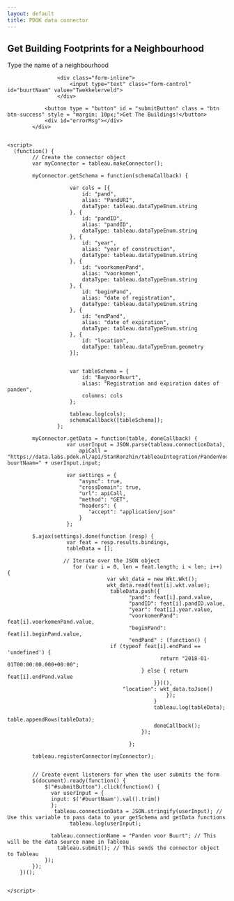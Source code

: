 ```yaml
---
layout: default
title: PDOK data connector
---
```

<script src="https://connectors.tableau.com/libs/tableauwdc-2.3.latest.js" type="text/javascript"></script>
<script src="https://cdnjs.cloudflare.com/ajax/libs/wicket/1.3.2/wicket.min.js" type="text/javascript"></script>

<script>

 /*! Tableau WDC Build Number: 2.3.0 */
 !function(t){function e(o){if(i[o])return i[o].exports;var n=i[o]={exports:{},id:o,loaded:!1};return t[o].call(n.exports,n,n.exports,e),n.loaded=!0,n.exports}var i={};return e.m=t,e.c=i,e.p="",e(0)}([function(t,e,i){var o=i(20);o.init()},function(t,e,i){function o(){var t=c.get(s);return t}function n(t){var e=t.join(l);console.log("Saving approved origins '"+e+"'");var i=c.set(s,e);return i}function a(t){if(t){var e=r();e.push(t),n(e)}}function r(){var t=o();if(!t||0===t.length)return[];var e=t.split(l);return e}var s="wdc_approved_origins",l=",",c=i(9);t.exports.addApprovedOrigin=a,t.exports.getApprovedOrigins=r},function(t,e){function i(t){for(var e in o)t[e]=o[e]}var o={phaseEnum:{interactivePhase:"interactive",authPhase:"auth",gatherDataPhase:"gatherData"},authPurposeEnum:{ephemeral:"ephemeral",enduring:"enduring"},authTypeEnum:{none:"none",basic:"basic",custom:"custom"},dataTypeEnum:{bool:"bool",date:"date",datetime:"datetime",float:"float",int:"int",string:"string",geometry:"geometry"},columnRoleEnum:{dimension:"dimension",measure:"measure"},columnTypeEnum:{continuous:"continuous",discrete:"discrete"},aggTypeEnum:{sum:"sum",avg:"avg",median:"median",count:"count",countd:"count_dist"},geographicRoleEnum:{area_code:"area_code",cbsa_msa:"cbsa_msa",city:"city",congressional_district:"congressional_district",country_region:"country_region",county:"county",state_province:"state_province",zip_code_postcode:"zip_code_postcode",latitude:"latitude",longitude:"longitude"},unitsFormatEnum:{thousands:"thousands",millions:"millions",billions_english:"billions_english",billions_standard:"billions_standard"},numberFormatEnum:{number:"number",currency:"currency",scientific:"scientific",percentage:"percentage"},localeEnum:{america:"en-us",brazil:"pt-br",china:"zh-cn",france:"fr-fr",germany:"de-de",japan:"ja-jp",korea:"ko-kr",spain:"es-es"},joinEnum:{inner:"inner",left:"left"}};t.exports.apply=i},function(t,e){function i(t){this.nativeApiRootObj=t,this._initPublicInterface(),this._initPrivateInterface()}i.prototype._initPublicInterface=function(){console.log("Initializing public interface for NativeDispatcher"),this._submitCalled=!1;var t={};t.abortForAuth=this._abortForAuth.bind(this),t.abortWithError=this._abortWithError.bind(this),t.addCrossOriginException=this._addCrossOriginException.bind(this),t.log=this._log.bind(this),t.submit=this._submit.bind(this),t.reportProgress=this._reportProgress.bind(this),this.publicInterface=t},i.prototype._abortForAuth=function(t){this.nativeApiRootObj.WDCBridge_Api_abortForAuth.api(t)},i.prototype._abortWithError=function(t){this.nativeApiRootObj.WDCBridge_Api_abortWithError.api(t)},i.prototype._addCrossOriginException=function(t){this.nativeApiRootObj.WDCBridge_Api_addCrossOriginException.api(t)},i.prototype._log=function(t){this.nativeApiRootObj.WDCBridge_Api_log.api(t)},i.prototype._submit=function(){return this._submitCalled?void console.log("submit called more than once"):(this._submitCalled=!0,void this.nativeApiRootObj.WDCBridge_Api_submit.api())},i.prototype._initPrivateInterface=function(){console.log("Initializing private interface for NativeDispatcher"),this._initCallbackCalled=!1,this._shutdownCallbackCalled=!1;var t={};t._initCallback=this._initCallback.bind(this),t._shutdownCallback=this._shutdownCallback.bind(this),t._schemaCallback=this._schemaCallback.bind(this),t._tableDataCallback=this._tableDataCallback.bind(this),t._dataDoneCallback=this._dataDoneCallback.bind(this),this.privateInterface=t},i.prototype._initCallback=function(){return this._initCallbackCalled?void console.log("initCallback called more than once"):(this._initCallbackCalled=!0,void this.nativeApiRootObj.WDCBridge_Api_initCallback.api())},i.prototype._shutdownCallback=function(){return this._shutdownCallbackCalled?void console.log("shutdownCallback called more than once"):(this._shutdownCallbackCalled=!0,void this.nativeApiRootObj.WDCBridge_Api_shutdownCallback.api())},i.prototype._schemaCallback=function(t,e){this.nativeApiRootObj.WDCBridge_Api_schemaCallbackEx?this.nativeApiRootObj.WDCBridge_Api_schemaCallbackEx.api(t,e||[]):this.nativeApiRootObj.WDCBridge_Api_schemaCallback.api(t)},i.prototype._tableDataCallback=function(t,e){this.nativeApiRootObj.WDCBridge_Api_tableDataCallback.api(t,e)},i.prototype._reportProgress=function(t){this.nativeApiRootObj.WDCBridge_Api_reportProgress?this.nativeApiRootObj.WDCBridge_Api_reportProgress.api(t):console.log("reportProgress not available from this Tableau version")},i.prototype._dataDoneCallback=function(){this.nativeApiRootObj.WDCBridge_Api_dataDoneCallback.api()},t.exports=i},function(t,e,i){function o(t,e,i){this.privateApiObj=e,this.globalObj=i,this._hasAlreadyThrownErrorSoDontThrowAgain=!1,this.changeTableauApiObj(t)}var n=i(6),a=i(2);o.prototype.init=function(){console.log("Initializing shared WDC"),this.globalObj.onerror=this._errorHandler.bind(this),this._initTriggerFunctions(),this._initDeprecatedFunctions()},o.prototype.changeTableauApiObj=function(t){this.tableauApiObj=t,this.tableauApiObj.makeConnector=this._makeConnector.bind(this),this.tableauApiObj.registerConnector=this._registerConnector.bind(this),a.apply(this.tableauApiObj)},o.prototype._errorHandler=function(t,e,i,o,n){if(console.error(n),this._hasAlreadyThrownErrorSoDontThrowAgain)return!0;var a=t;if(n?a+="   stack:"+n.stack:(a+="   file: "+e,a+="   line: "+i),!this.tableauApiObj||!this.tableauApiObj.abortWithError)throw a;return this.tableauApiObj.abortWithError(a),this._hasAlreadyThrownErrorSoDontThrowAgain=!0,!0},o.prototype._makeConnector=function(){var t={init:function(t){t()},shutdown:function(t){t()}};return t},o.prototype._registerConnector=function(t){for(var e=["init","shutdown","getSchema","getData"],i=e.length-1;i>=0;i--)if("function"!=typeof t[e[i]])throw"The connector did not define the required function: "+e[i];console.log("Connector registered"),this.globalObj._wdc=t,this._wdc=t},o.prototype._initTriggerFunctions=function(){this.privateApiObj.triggerInitialization=this._triggerInitialization.bind(this),this.privateApiObj.triggerSchemaGathering=this._triggerSchemaGathering.bind(this),this.privateApiObj.triggerDataGathering=this._triggerDataGathering.bind(this),this.privateApiObj.triggerShutdown=this._triggerShutdown.bind(this)},o.prototype._triggerInitialization=function(){this._wdc.init(this.privateApiObj._initCallback)},o.prototype._triggerSchemaGathering=function(){this._wdc.getSchema(this.privateApiObj._schemaCallback)},o.prototype._triggerDataGathering=function(t){if(1!=t.length)throw"Unexpected number of tables specified. Expected 1, actual "+t.length.toString();var e=t[0],i=!!e.filterColumnId,o=new n(e.tableInfo,e.incrementValue,i,e.filterColumnId||"",e.filterValues||[],this.privateApiObj._tableDataCallback);this._wdc.getData(o,this.privateApiObj._dataDoneCallback)},o.prototype._triggerShutdown=function(){this._wdc.shutdown(this.privateApiObj._shutdownCallback)},o.prototype._initDeprecatedFunctions=function(){this.tableauApiObj.initCallback=this._initCallback.bind(this),this.tableauApiObj.headersCallback=this._headersCallback.bind(this),this.tableauApiObj.dataCallback=this._dataCallback.bind(this),this.tableauApiObj.shutdownCallback=this._shutdownCallback.bind(this)},o.prototype._initCallback=function(){this.tableauApiObj.abortWithError("tableau.initCallback has been deprecated in version 2.0.0. Please use the callback function passed to init")},o.prototype._headersCallback=function(t,e){this.tableauApiObj.abortWithError("tableau.headersCallback has been deprecated in version 2.0.0")},o.prototype._dataCallback=function(t,e,i){this.tableauApiObj.abortWithError("tableau.dataCallback has been deprecated in version 2.0.0")},o.prototype._shutdownCallback=function(){this.tableauApiObj.abortWithError("tableau.shutdownCallback has been deprecated in version 2.0.0. Please use the callback function passed to shutdown")},t.exports=o},function(t,e,i){function o(t){this.globalObj=t,this._initMessageHandling(),this._initPublicInterface(),this._initPrivateInterface()}var n=i(1);i(8),o.prototype._initMessageHandling=function(){console.log("Initializing message handling"),this.globalObj.addEventListener("message",this._receiveMessage.bind(this),!1),this.globalObj.document.addEventListener("DOMContentLoaded",this._onDomContentLoaded.bind(this))},o.prototype._onDomContentLoaded=function(){if(this.globalObj.parent!==window&&this.globalObj.parent.postMessage(this._buildMessagePayload("loaded"),"*"),this.globalObj.opener)try{this.globalObj.opener.postMessage(this._buildMessagePayload("loaded"),"*")}catch(t){console.warn("Some versions of IE may not accurately simulate the Web Data Connector. Please retry on a Webkit based browser")}},o.prototype._packagePropertyValues=function(){var t={connectionName:this.globalObj.tableau.connectionName,connectionData:this.globalObj.tableau.connectionData,password:this.globalObj.tableau.password,username:this.globalObj.tableau.username,usernameAlias:this.globalObj.tableau.usernameAlias,incrementalExtractColumn:this.globalObj.tableau.incrementalExtractColumn,versionNumber:this.globalObj.tableau.versionNumber,locale:this.globalObj.tableau.locale,authPurpose:this.globalObj.tableau.authPurpose,platformOS:this.globalObj.tableau.platformOS,platformVersion:this.globalObj.tableau.platformVersion,platformEdition:this.globalObj.tableau.platformEdition,platformBuildNumber:this.globalObj.tableau.platformBuildNumber};return t},o.prototype._applyPropertyValues=function(t){t&&(this.globalObj.tableau.connectionName=t.connectionName,this.globalObj.tableau.connectionData=t.connectionData,this.globalObj.tableau.password=t.password,this.globalObj.tableau.username=t.username,this.globalObj.tableau.usernameAlias=t.usernameAlias,this.globalObj.tableau.incrementalExtractColumn=t.incrementalExtractColumn,this.globalObj.tableau.locale=t.locale,this.globalObj.tableau.language=t.locale,this.globalObj.tableau.authPurpose=t.authPurpose,this.globalObj.tableau.platformOS=t.platformOS,this.globalObj.tableau.platformVersion=t.platformVersion,this.globalObj.tableau.platformEdition=t.platformEdition,this.globalObj.tableau.platformBuildNumber=t.platformBuildNumber)},o.prototype._buildMessagePayload=function(t,e,i){var o={msgName:t,msgData:e,props:i,version:"2.3.0"};return JSON.stringify(o)},o.prototype._sendMessage=function(t,e){var i=this._buildMessagePayload(t,e,this._packagePropertyValues());if("undefined"!=typeof this.globalObj.webkit&&"undefined"!=typeof this.globalObj.webkit.messageHandlers&&"undefined"!=typeof this.globalObj.webkit.messageHandlers.wdcHandler)this.globalObj.webkit.messageHandlers.wdcHandler.postMessage(i);else{if(!this._sourceWindow)throw"Looks like the WDC is calling a tableau function before tableau.init() has been called.";this._sourceWindow.postMessage(i,this._sourceOrigin)}},o.prototype._getPayloadObj=function(t){var e=null;try{e=JSON.parse(t)}catch(t){return null}return e},o.prototype._getWebSecurityWarningConfirm=function(){var t=this._sourceOrigin,e=i(18),o=new e(t),a=o.host(),r=["localhost","tableau.github.io"];if(r.indexOf(a)>=0)return!0;if(a&&a.endsWith("online.tableau.com"))return!0;var s=n.getApprovedOrigins();if(s.indexOf(t)>=0)return console.log("Already approved the origin'"+t+"', not asking again"),!0;var l=this._getLocalizedString("webSecurityWarning"),c=l+"\n\n"+a+"\n",u=confirm(c);return u&&n.addApprovedOrigin(t),u},o.prototype._getCurrentLocale=function(){var t=navigator.language||navigator.userLanguage,e=t?t.substring(0,2):"en",i=["de","en","es","fr","ja","ko","pt","zh"];return i.indexOf(e)<0&&(e="en"),e},o.prototype._getLocalizedString=function(t){var e=this._getCurrentLocale(),o=i(10),n=i(11),a=i(12),r=i(14),s=i(13),l=i(15),c=i(16),u=i(17),h={de:o,en:n,es:a,fr:s,ja:r,ko:l,pt:c,zh:u},p=h[e];return p[t]},o.prototype._receiveMessage=function(t){console.log("Received message!");var e=this.globalObj._wdc;if(!e)throw"No WDC registered. Did you forget to call tableau.registerConnector?";var i=this._getPayloadObj(t.data);if(i){this._sourceWindow||(this._sourceWindow=t.source,this._sourceOrigin=t.origin);var o=i.msgData;switch(this._applyPropertyValues(i.props),i.msgName){case"init":var n=this._getWebSecurityWarningConfirm();n?(this.globalObj.tableau.phase=o.phase,this.globalObj._tableau.triggerInitialization()):window.close();break;case"shutdown":this.globalObj._tableau.triggerShutdown();break;case"getSchema":this.globalObj._tableau.triggerSchemaGathering();break;case"getData":this.globalObj._tableau.triggerDataGathering(o.tablesAndIncrementValues)}}},o.prototype._initPublicInterface=function(){console.log("Initializing public interface"),this._submitCalled=!1;var t={};t.abortForAuth=this._abortForAuth.bind(this),t.abortWithError=this._abortWithError.bind(this),t.addCrossOriginException=this._addCrossOriginException.bind(this),t.log=this._log.bind(this),t.reportProgress=this._reportProgress.bind(this),t.submit=this._submit.bind(this),this.publicInterface=t},o.prototype._abortForAuth=function(t){this._sendMessage("abortForAuth",{msg:t})},o.prototype._abortWithError=function(t){this._sendMessage("abortWithError",{errorMsg:t})},o.prototype._addCrossOriginException=function(t){console.log("Cross Origin Exception requested in the simulator. Pretending to work."),setTimeout(function(){this.globalObj._wdc.addCrossOriginExceptionCompleted(t)}.bind(this),0)},o.prototype._log=function(t){this._sendMessage("log",{logMsg:t})},o.prototype._reportProgress=function(t){this._sendMessage("reportProgress",{progressMsg:t})},o.prototype._submit=function(){this._sendMessage("submit")},o.prototype._initPrivateInterface=function(){console.log("Initializing private interface");var t={};t._initCallback=this._initCallback.bind(this),t._shutdownCallback=this._shutdownCallback.bind(this),t._schemaCallback=this._schemaCallback.bind(this),t._tableDataCallback=this._tableDataCallback.bind(this),t._dataDoneCallback=this._dataDoneCallback.bind(this),this.privateInterface=t},o.prototype._initCallback=function(){this._sendMessage("initCallback")},o.prototype._shutdownCallback=function(){this._sendMessage("shutdownCallback")},o.prototype._schemaCallback=function(t,e){this._sendMessage("_schemaCallback",{schema:t,standardConnections:e||[]})},o.prototype._tableDataCallback=function(t,e){this._sendMessage("_tableDataCallback",{tableName:t,data:e})},o.prototype._dataDoneCallback=function(){this._sendMessage("_dataDoneCallback")},t.exports=o},function(t,e){function i(t,e,i,o,n,a){this.tableInfo=t,this.incrementValue=e||"",this.isJoinFiltered=i,this.filterColumnId=o,this.filterValues=n,this._dataCallbackFn=a,this.appendRows=this._appendRows.bind(this)}i.prototype._appendRows=function(t){return t?Array.isArray(t)?void this._dataCallbackFn(this.tableInfo.id,t):void console.warn("Table.appendRows must take an array of arrays or array of objects"):void console.warn("rows data is null or undefined")},t.exports=i},function(t,e){function i(t,e){for(var i in t)"function"==typeof t[i]&&(e[i]=t[i])}t.exports.copyFunctions=i},function(t,e){/*! http://mths.be/endswith v0.2.0 by @mathias */
     String.prototype.endsWith||!function(){"use strict";var t=function(){try{var t={},e=Object.defineProperty,i=e(t,t,t)&&e}catch(t){}return i}(),e={}.toString,i=function(t){if(null==this)throw TypeError();var i=String(this);if(t&&"[object RegExp]"==e.call(t))throw TypeError();var o=i.length,n=String(t),a=n.length,r=o;if(arguments.length>1){var s=arguments[1];void 0!==s&&(r=s?Number(s):0,r!=r&&(r=0))}var l=Math.min(Math.max(r,0),o),c=l-a;if(c<0)return!1;for(var u=-1;++u<a;)if(i.charCodeAt(c+u)!=n.charCodeAt(u))return!1;return!0};t?t(String.prototype,"endsWith",{value:i,configurable:!0,writable:!0}):String.prototype.endsWith=i}()},function(t,e,i){var o;!function(n,a){"use strict";var r=function(t){if("object"!=typeof t.document)throw new Error("Cookies.js requires a `window` with a `document` object");var e=function(t,i,o){return 1===arguments.length?e.get(t):e.set(t,i,o)};return e._document=t.document,e._cacheKeyPrefix="cookey.",e._maxExpireDate=new Date("Fri, 31 Dec 9999 23:59:59 UTC"),e.defaults={path:"/",secure:!1},e.get=function(t){e._cachedDocumentCookie!==e._document.cookie&&e._renewCache();var i=e._cache[e._cacheKeyPrefix+t];return i===a?a:decodeURIComponent(i)},e.set=function(t,i,o){return o=e._getExtendedOptions(o),o.expires=e._getExpiresDate(i===a?-1:o.expires),e._document.cookie=e._generateCookieString(t,i,o),e},e.expire=function(t,i){return e.set(t,a,i)},e._getExtendedOptions=function(t){return{path:t&&t.path||e.defaults.path,domain:t&&t.domain||e.defaults.domain,expires:t&&t.expires||e.defaults.expires,secure:t&&t.secure!==a?t.secure:e.defaults.secure}},e._isValidDate=function(t){return"[object Date]"===Object.prototype.toString.call(t)&&!isNaN(t.getTime())},e._getExpiresDate=function(t,i){if(i=i||new Date,"number"==typeof t?t=t===1/0?e._maxExpireDate:new Date(i.getTime()+1e3*t):"string"==typeof t&&(t=new Date(t)),t&&!e._isValidDate(t))throw new Error("`expires` parameter cannot be converted to a valid Date instance");return t},e._generateCookieString=function(t,e,i){t=t.replace(/[^#$&+\^`|]/g,encodeURIComponent),t=t.replace(/\(/g,"%28").replace(/\)/g,"%29"),e=(e+"").replace(/[^!#$&-+\--:<-\[\]-~]/g,encodeURIComponent),i=i||{};var o=t+"="+e;return o+=i.path?";path="+i.path:"",o+=i.domain?";domain="+i.domain:"",o+=i.expires?";expires="+i.expires.toUTCString():"",o+=i.secure?";secure":""},e._getCacheFromString=function(t){for(var i={},o=t?t.split("; "):[],n=0;n<o.length;n++){var r=e._getKeyValuePairFromCookieString(o[n]);i[e._cacheKeyPrefix+r.key]===a&&(i[e._cacheKeyPrefix+r.key]=r.value)}return i},e._getKeyValuePairFromCookieString=function(t){var e=t.indexOf("=");e=e<0?t.length:e;var i,o=t.substr(0,e);try{i=decodeURIComponent(o)}catch(t){console&&"function"==typeof console.error&&console.error('Could not decode cookie with key "'+o+'"',t)}return{key:i,value:t.substr(e+1)}},e._renewCache=function(){e._cache=e._getCacheFromString(e._document.cookie),e._cachedDocumentCookie=e._document.cookie},e._areEnabled=function(){var t="cookies.js",i="1"===e.set(t,1).get(t);return e.expire(t),i},e.enabled=e._areEnabled(),e},s=n&&"object"==typeof n.document?r(n):r;o=function(){return s}.call(e,i,e,t),!(o!==a&&(t.exports=o))}("undefined"==typeof window?this:window)},function(t,e){t.exports={webSecurityWarning:"To help prevent malicious sites from getting access to your confidential data, confirm that you trust the following site:"}},function(t,e){t.exports={webSecurityWarning:"To help prevent malicious sites from getting access to your confidential data, confirm that you trust the following site:"}},function(t,e){t.exports={webSecurityWarning:"To help prevent malicious sites from getting access to your confidential data, confirm that you trust the following site:"}},function(t,e){t.exports={webSecurityWarning:"To help prevent malicious sites from getting access to your confidential data, confirm that you trust the following site:"}},function(t,e){t.exports={webSecurityWarning:"To help prevent malicious sites from getting access to your confidential data, confirm that you trust the following site:"}},function(t,e){t.exports={webSecurityWarning:"To help prevent malicious sites from getting access to your confidential data, confirm that you trust the following site:"}},function(t,e){t.exports={webSecurityWarning:"To help prevent malicious sites from getting access to your confidential data, confirm that you trust the following site:"}},function(t,e){t.exports={webSecurityWarning:"wwTo help prevent malicious sites from getting access to your confidential data, confirm that you trust the following site:"}},function(t,e,i){var o;/*!
 	 * jsUri
 	 * https://github.com/derek-watson/jsUri
 	 *
 	 * Copyright 2013, Derek Watson
 	 * Released under the MIT license.
 	 *
 	 * Includes parseUri regular expressions
 	 * http://blog.stevenlevithan.com/archives/parseuri
 	 * Copyright 2007, Steven Levithan
 	 * Released under the MIT license.
 	 */
     !function(n){function a(t){return t&&(t=t.toString().replace(c.pluses,"%20"),t=decodeURIComponent(t)),t}function r(t){var e=c.uri_parser,i=["source","protocol","authority","userInfo","user","password","host","port","isColonUri","relative","path","directory","file","query","anchor"],o=e.exec(t||""),n={};return i.forEach(function(t,e){n[t]=o[e]||""}),n}function s(t){var e,i,o,n,r,s,l,u=[];if("undefined"==typeof t||null===t||""===t)return u;for(0===t.indexOf("?")&&(t=t.substring(1)),i=t.toString().split(c.query_separator),e=0,l=i.length;e<l;e++)o=i[e],n=o.indexOf("="),0!==n&&(r=a(o.substring(0,n)),s=a(o.substring(n+1)),u.push(n===-1?[o,null]:[r,s]));return u}function l(t){this.uriParts=r(t),this.queryPairs=s(this.uriParts.query),this.hasAuthorityPrefixUserPref=null}var c={starts_with_slashes:/^\/+/,ends_with_slashes:/\/+$/,pluses:/\+/g,query_separator:/[&;]/,uri_parser:/^(?:(?![^:@]+:[^:@\/]*@)([^:\/?#.]+):)?(?:\/\/)?((?:(([^:@\/]*)(?::([^:@]*))?)?@)?(\[[0-9a-fA-F:.]+\]|[^:\/?#]*)(?::(\d+|(?=:)))?(:)?)((((?:[^?#](?![^?#\/]*\.[^?#\/.]+(?:[?#]|$)))*\/?)?([^?#\/]*))(?:\?([^#]*))?(?:#(.*))?)/};Array.prototype.forEach||(Array.prototype.forEach=function(t,e){var i,o;if(null==this)throw new TypeError(" this is null or not defined");var n=Object(this),a=n.length>>>0;if("function"!=typeof t)throw new TypeError(t+" is not a function");for(arguments.length>1&&(i=e),o=0;o<a;){var r;o in n&&(r=n[o],t.call(i,r,o,n)),o++}}),["protocol","userInfo","host","port","path","anchor"].forEach(function(t){l.prototype[t]=function(e){return"undefined"!=typeof e&&(this.uriParts[t]=e),this.uriParts[t]}}),l.prototype.hasAuthorityPrefix=function(t){return"undefined"!=typeof t&&(this.hasAuthorityPrefixUserPref=t),null===this.hasAuthorityPrefixUserPref?this.uriParts.source.indexOf("//")!==-1:this.hasAuthorityPrefixUserPref},l.prototype.isColonUri=function(t){return"undefined"==typeof t?!!this.uriParts.isColonUri:void(this.uriParts.isColonUri=!!t)},l.prototype.query=function(t){var e,i,o,n="";for("undefined"!=typeof t&&(this.queryPairs=s(t)),e=0,o=this.queryPairs.length;e<o;e++)i=this.queryPairs[e],n.length>0&&(n+="&"),null===i[1]?n+=i[0]:(n+=i[0],n+="=","undefined"!=typeof i[1]&&(n+=encodeURIComponent(i[1])));return n.length>0?"?"+n:n},l.prototype.getQueryParamValue=function(t){var e,i,o;for(i=0,o=this.queryPairs.length;i<o;i++)if(e=this.queryPairs[i],t===e[0])return e[1]},l.prototype.getQueryParamValues=function(t){var e,i,o,n=[];for(e=0,o=this.queryPairs.length;e<o;e++)i=this.queryPairs[e],t===i[0]&&n.push(i[1]);return n},l.prototype.deleteQueryParam=function(t,e){var i,o,n,r,s,l=[];for(i=0,s=this.queryPairs.length;i<s;i++)o=this.queryPairs[i],n=a(o[0])===a(t),r=o[1]===e,(1!==arguments.length||n)&&(2!==arguments.length||n&&r)||l.push(o);return this.queryPairs=l,this},l.prototype.addQueryParam=function(t,e,i){return 3===arguments.length&&i!==-1?(i=Math.min(i,this.queryPairs.length),this.queryPairs.splice(i,0,[t,e])):arguments.length>0&&this.queryPairs.push([t,e]),this},l.prototype.hasQueryParam=function(t){var e,i=this.queryPairs.length;for(e=0;e<i;e++)if(this.queryPairs[e][0]==t)return!0;return!1},l.prototype.replaceQueryParam=function(t,e,i){var o,n,r=-1,s=this.queryPairs.length;if(3===arguments.length){for(o=0;o<s;o++)if(n=this.queryPairs[o],a(n[0])===a(t)&&decodeURIComponent(n[1])===a(i)){r=o;break}r>=0&&this.deleteQueryParam(t,a(i)).addQueryParam(t,e,r)}else{for(o=0;o<s;o++)if(n=this.queryPairs[o],a(n[0])===a(t)){r=o;break}this.deleteQueryParam(t),this.addQueryParam(t,e,r)}return this},["protocol","hasAuthorityPrefix","isColonUri","userInfo","host","port","path","query","anchor"].forEach(function(t){var e="set"+t.charAt(0).toUpperCase()+t.slice(1);l.prototype[e]=function(e){return this[t](e),this}}),l.prototype.scheme=function(){var t="";return this.protocol()?(t+=this.protocol(),this.protocol().indexOf(":")!==this.protocol().length-1&&(t+=":"),t+="//"):this.hasAuthorityPrefix()&&this.host()&&(t+="//"),t},l.prototype.origin=function(){var t=this.scheme();return this.userInfo()&&this.host()&&(t+=this.userInfo(),this.userInfo().indexOf("@")!==this.userInfo().length-1&&(t+="@")),this.host()&&(t+=this.host(),(this.port()||this.path()&&this.path().substr(0,1).match(/[0-9]/))&&(t+=":"+this.port())),t},l.prototype.addTrailingSlash=function(){var t=this.path()||"";return"/"!==t.substr(-1)&&this.path(t+"/"),this},l.prototype.toString=function(){var t,e=this.origin();return this.isColonUri()?this.path()&&(e+=":"+this.path()):this.path()?(t=this.path(),c.ends_with_slashes.test(e)||c.starts_with_slashes.test(t)?(e&&e.replace(c.ends_with_slashes,"/"),t=t.replace(c.starts_with_slashes,"/")):e+="/",e+=t):this.host()&&(this.query().toString()||this.anchor())&&(e+="/"),this.query().toString()&&(e+=this.query().toString()),this.anchor()&&(0!==this.anchor().indexOf("#")&&(e+="#"),e+=this.anchor()),e},l.prototype.clone=function(){return new l(this.toString())},o=function(){return l}.call(e,i,e,t),!(void 0!==o&&(t.exports=o))}(this)},function(t,e,i){"use strict";function o(t,e,i){function a(t,e){var o=t[0],a=t[1];c[o]={connect:function(t){return"function"!=typeof t?void console.error("Bad callback given to connect to signal "+o):(c.__objectSignals__[a]=c.__objectSignals__[a]||[],c.__objectSignals__[a].push(t),void(e||"destroyed"===o||i.exec({type:n.connectToSignal,object:c.__id__,signal:a})))},disconnect:function(t){if("function"!=typeof t)return void console.error("Bad callback given to disconnect from signal "+o);c.__objectSignals__[a]=c.__objectSignals__[a]||[];var r=c.__objectSignals__[a].indexOf(t);return r===-1?void console.error("Cannot find connection of signal "+o+" to "+t.name):(c.__objectSignals__[a].splice(r,1),void(e||0!==c.__objectSignals__[a].length||i.exec({type:n.disconnectFromSignal,object:c.__id__,signal:a})))}}}function r(t,e){var i=c.__objectSignals__[t];i&&i.forEach(function(t){t.apply(t,e)})}function s(t){var e=t[0],o=t[1];c[e]=function(){for(var t,e=[],a=0;a<arguments.length;++a)"function"==typeof arguments[a]?t=arguments[a]:e.push(arguments[a]);i.exec({type:n.invokeMethod,object:c.__id__,method:o,args:e},function(e){if(void 0!==e){var i=c.unwrapQObject(e);t&&t(i)}})}}function l(t){var e=t[0],o=t[1],r=t[2];c.__propertyCache__[e]=t[3],r&&(1===r[0]&&(r[0]=o+"Changed"),a(r,!0)),Object.defineProperty(c,o,{get:function(){var t=c.__propertyCache__[e];return void 0===t&&console.warn('Undefined value in property cache for property "'+o+'" in object '+c.__id__),t},set:function(t){return void 0===t?void console.warn("Property setter for "+o+" called with undefined value!"):(c.__propertyCache__[e]=t,void i.exec({type:n.setProperty,object:c.__id__,property:e,value:t}))}})}this.__id__=t,i.objects[t]=this,this.__objectSignals__={},this.__propertyCache__={};var c=this;this.unwrapQObject=function(t){if(t instanceof Array){for(var e=new Array(t.length),n=0;n<t.length;++n)e[n]=c.unwrapQObject(t[n]);return e}if(!t||!t["__QObject*__"]||void 0===t.id)return t;var a=t.id;if(i.objects[a])return i.objects[a];if(!t.data)return void console.error("Cannot unwrap unknown QObject "+a+" without data.");var r=new o(a,t.data,i);return r.destroyed.connect(function(){if(i.objects[a]===r){delete i.objects[a];var t=[];for(var e in r)t.push(e);for(var o in t)delete r[t[o]]}}),r.unwrapProperties(),r},this.unwrapProperties=function(){for(var t in c.__propertyCache__)c.__propertyCache__[t]=c.unwrapQObject(c.__propertyCache__[t])},this.propertyUpdate=function(t,e){for(var i in e){var o=e[i];c.__propertyCache__[i]=o}for(var n in t)r(n,t[n])},this.signalEmitted=function(t,e){r(t,e)},e.methods.forEach(s),e.properties.forEach(l),e.signals.forEach(function(t){a(t,!1)});for(var t in e.enums)c[t]=e.enums[t]}var n={signal:1,propertyUpdate:2,init:3,idle:4,debug:5,invokeMethod:6,connectToSignal:7,disconnectFromSignal:8,setProperty:9,response:10},a=function(t,e){if("object"!=typeof t||"function"!=typeof t.send)return void console.error("The QWebChannel expects a transport object with a send function and onmessage callback property. Given is: transport: "+typeof t+", transport.send: "+typeof t.send);var i=this;this.transport=t,this.send=function(t){"string"!=typeof t&&(t=JSON.stringify(t)),i.transport.send(t)},this.transport.onmessage=function(t){var e=t.data;switch("string"==typeof e&&(e=JSON.parse(e)),e.type){case n.signal:i.handleSignal(e);break;case n.response:i.handleResponse(e);break;case n.propertyUpdate:i.handlePropertyUpdate(e);break;default:console.error("invalid message received:",t.data)}},this.execCallbacks={},this.execId=0,this.exec=function(t,e){return e?(i.execId===Number.MAX_VALUE&&(i.execId=Number.MIN_VALUE),t.hasOwnProperty("id")?void console.error("Cannot exec message with property id: "+JSON.stringify(t)):(t.id=i.execId++,i.execCallbacks[t.id]=e,void i.send(t))):void i.send(t)},this.objects={},this.handleSignal=function(t){var e=i.objects[t.object];e?e.signalEmitted(t.signal,t.args):console.warn("Unhandled signal: "+t.object+"::"+t.signal)},this.handleResponse=function(t){return t.hasOwnProperty("id")?(i.execCallbacks[t.id](t.data),void delete i.execCallbacks[t.id]):void console.error("Invalid response message received: ",JSON.stringify(t))},this.handlePropertyUpdate=function(t){for(var e in t.data){var o=t.data[e],a=i.objects[o.object];a?a.propertyUpdate(o.signals,o.properties):console.warn("Unhandled property update: "+o.object+"::"+o.signal)}i.exec({type:n.idle})},this.debug=function(t){i.send({type:n.debug,data:t})},i.exec({type:n.init},function(t){for(var a in t)var r=new o(a,t[a],i);for(var a in i.objects)i.objects[a].unwrapProperties();e&&e(i),i.exec({type:n.idle})})};t.exports={QWebChannel:a}},function(t,e,i){"use strict";function o(t,e){n.copyFunctions(t.publicInterface,window.tableau),n.copyFunctions(t.privateInterface,window._tableau),e.init()}var n=i(7),a=i(4),r=i(3),s=i(5),l=i(19);t.exports.init=function(){var t=null,e=null;window._tableau={},window.tableauVersionBootstrap?(console.log("Initializing NativeDispatcher, Reporting version number"),window.tableauVersionBootstrap.ReportVersionNumber("2.3.0"),t=new r(window)):window.qt&&window.qt.webChannelTransport?(console.log("Initializing NativeDispatcher for qwebchannel"),window.tableau={},window.channel=new l.QWebChannel(qt.webChannelTransport,function(i){console.log("QWebChannel created successfully"),window._tableau._nativeSetupCompleted=function(){t=new r(i.objects),window.tableau=i.objects.tableau,e.changeTableauApiObj(window.tableau),o(t,e)},i.objects.tableauVersionBootstrap.ReportVersionNumber("2.3.0")})):(console.log("Version Bootstrap is not defined, Initializing SimulatorDispatcher"),window.tableau={},t=new s(window)),e=new a(window.tableau,window._tableau,window),t&&o(t,e)}}]);
 //# sourceMappingURL=data:application/json;charset=utf-8;base64,eyJ2ZXJzaW9uIjozLCJmaWxlIjoiYnVuZGxlLm1pbi5qcyIsInNvdXJjZXMiOlsid2VicGFjazovLy9idW5kbGUubWluLmpzIl0sIm1hcHBpbmdzIjoiO0FBQ0E7QUEwM0JBOzs7Ozs7Ozs7Ozs7QUFpVUEiLCJzb3VyY2VSb290IjoiIn0=

 </script>

<script>
 /*! Wicket */

!function(t,e){"function"==typeof define&&define.amd?define(function(){return e()}):"undefined"!=typeof module&&"object"==typeof exports?module.exports=e():t.Wkt=e()}(this,function(){var t,e,s,i;return s=this,i=function(t){return t instanceof i?t:this instanceof i?void(this._wrapped=t):new i(t)},t=function(t,e){return t.substring(0,e.length)===e},e=function(t,e){return t.substring(t.length-e.length)===e},i.delimiter=" ",i.isArray=function(t){return!(!t||t.constructor!==Array)},i.trim=function(s,i){for(i=i||" ";t(s,i);)s=s.substring(1);for(;e(s,i);)s=s.substring(0,s.length-1);return s},i.Wkt=function(t){this.delimiter=i.delimiter||" ",this.wrapVertices=!0,this.regExes={typeStr:/^\s*(\w+)\s*\(\s*(.*)\s*\)\s*$/,spaces:/\s+|\+/,numeric:/-*\d+(\.*\d+)?/,comma:/\s*,\s*/,parenComma:/\)\s*,\s*\(/,coord:/-*\d+\.*\d+ -*\d+\.*\d+/,doubleParenComma:/\)\s*\)\s*,\s*\(\s*\(/,trimParens:/^\s*\(?(.*?)\)?\s*$/,ogcTypes:/^(multi)?(point|line|polygon|box)?(string)?$/i,crudeJson:/^{.*"(type|coordinates|geometries|features)":.*}$/},this.components=void 0,t&&"string"==typeof t?this.read(t):t&&void 0!==typeof t&&this.fromObject(t)},i.Wkt.prototype.isCollection=function(){switch(this.type.slice(0,5)){case"multi":return!0;case"polyg":return!0;default:return!1}},i.Wkt.prototype.sameCoords=function(t,e){return t.x===e.x&&t.y===e.y},i.Wkt.prototype.fromObject=function(t){var e;return e=t.hasOwnProperty("type")&&t.hasOwnProperty("coordinates")?this.fromJson(t):this.deconstruct.call(this,t),this.components=e.components,this.isRectangle=e.isRectangle||!1,this.type=e.type,this},i.Wkt.prototype.toObject=function(t){var e=this.construct[this.type].call(this,t);return"object"!=typeof e||i.isArray(e)||(e.properties=this.properties),e},i.Wkt.prototype.toString=function(t){return this.write()},i.Wkt.prototype.fromJson=function(t){var e,s,n,o,r,p;if(this.type=t.type.toLowerCase(),this.components=[],t.hasOwnProperty("geometry"))return this.fromJson(t.geometry),this.properties=t.properties,this;if(o=t.coordinates,i.isArray(o[0])){for(e in o)if(o.hasOwnProperty(e))if(i.isArray(o[e][0])){p=[];for(s in o[e])if(o[e].hasOwnProperty(s))if(i.isArray(o[e][s][0])){r=[];for(n in o[e][s])o[e][s].hasOwnProperty(n)&&r.push({x:o[e][s][n][0],y:o[e][s][n][1]});p.push(r)}else p.push({x:o[e][s][0],y:o[e][s][1]});this.components.push(p)}else"multipoint"===this.type?this.components.push([{x:o[e][0],y:o[e][1]}]):this.components.push({x:o[e][0],y:o[e][1]})}else this.components.push({x:o[0],y:o[1]});return this},i.Wkt.prototype.toJson=function(){var t,e,s,n,o,r,p;if(t=this.components,e={coordinates:[],type:function(){var t,e,s;e=this.regExes.ogcTypes.exec(this.type).slice(1),s=[];for(t in e)e.hasOwnProperty(t)&&void 0!==e[t]&&s.push(e[t].toLowerCase().slice(0,1).toUpperCase()+e[t].toLowerCase().slice(1));return s}.call(this).join("")},"box"===this.type.toLowerCase()){e.type="Polygon",e.bbox=[];for(s in t)t.hasOwnProperty(s)&&(e.bbox=e.bbox.concat([t[s].x,t[s].y]));return e.coordinates=[[[t[0].x,t[0].y],[t[0].x,t[1].y],[t[1].x,t[1].y],[t[1].x,t[0].y],[t[0].x,t[0].y]]],e}for(s in t)if(t.hasOwnProperty(s))if(i.isArray(t[s])){p=[];for(n in t[s])if(t[s].hasOwnProperty(n))if(i.isArray(t[s][n])){r=[];for(o in t[s][n])t[s][n].hasOwnProperty(o)&&r.push([t[s][n][o].x,t[s][n][o].y]);p.push(r)}else t[s].length>1?p.push([t[s][n].x,t[s][n].y]):p=p.concat([t[s][n].x,t[s][n].y]);e.coordinates.push(p)}else t.length>1?e.coordinates.push([t[s].x,t[s].y]):e.coordinates=e.coordinates.concat([t[s].x,t[s].y]);return e},i.Wkt.prototype.merge=function(t){var e=this.type.slice(0,5);if(this.type!==t.type&&this.type.slice(5,this.type.length)!==t.type)throw TypeError("The input geometry types must agree or the calling this.Wkt.Wkt instance must be a multigeometry of the other");switch(e){case"point":this.components=[this.components.concat(t.components)];break;case"multi":this.components=this.components.concat("multi"===t.type.slice(0,5)?t.components:[t.components]);break;default:this.components=[this.components,t.components]}return"multi"!==e&&(this.type="multi"+this.type),this},i.Wkt.prototype.read=function(t){var e;if(e=this.regExes.typeStr.exec(t))this.type=e[1].toLowerCase(),this.base=e[2],this.ingest[this.type]&&(this.components=this.ingest[this.type].apply(this,[this.base]));else{if(!this.regExes.crudeJson.test(t))throw console.log("Invalid WKT string provided to read()"),{name:"WKTError",message:"Invalid WKT string provided to read()"};if("object"!=typeof JSON||"function"!=typeof JSON.parse)throw console.log("JSON.parse() is not available; cannot parse GeoJSON strings"),{name:"JSONError",message:"JSON.parse() is not available; cannot parse GeoJSON strings"};this.fromJson(JSON.parse(t))}return this},i.Wkt.prototype.write=function(t){var e,s,i;for(t=t||this.components,s=[],s.push(this.type.toUpperCase()+"("),e=0;e<t.length;e+=1){if(this.isCollection()&&e>0&&s.push(","),!this.extract[this.type])return null;i=this.extract[this.type].apply(this,[t[e]]),this.isCollection()&&"multipoint"!==this.type?s.push("("+i+")"):(s.push(i),e!==t.length-1&&"multipoint"!==this.type&&s.push(","))}return s.push(")"),s.join("")},i.Wkt.prototype.extract={point:function(t){return String(t.x)+this.delimiter+String(t.y)},multipoint:function(t){var e,s,i=[];for(e=0;e<t.length;e+=1)s=this.extract.point.apply(this,[t[e]]),this.wrapVertices&&(s="("+s+")"),i.push(s);return i.join(",")},linestring:function(t){return this.extract.point.apply(this,[t])},multilinestring:function(t){var e,s=[];if(t.length)for(e=0;e<t.length;e+=1)s.push(this.extract.linestring.apply(this,[t[e]]));else s.push(this.extract.point.apply(this,[t]));return s.join(",")},polygon:function(t){return this.extract.multilinestring.apply(this,[t])},multipolygon:function(t){var e,s=[];for(e=0;e<t.length;e+=1)s.push("("+this.extract.polygon.apply(this,[t[e]])+")");return s.join(",")},box:function(t){return this.extract.linestring.apply(this,[t])},geometrycollection:function(t){console.log("The geometrycollection WKT type is not yet supported.")}},i.Wkt.prototype.ingest={point:function(t){var e=i.trim(t).split(this.regExes.spaces);return[{x:parseFloat(this.regExes.numeric.exec(e[0])[0]),y:parseFloat(this.regExes.numeric.exec(e[1])[0])}]},multipoint:function(t){var e,s,n;for(s=[],n=i.trim(t).split(this.regExes.comma),e=0;e<n.length;e+=1)s.push(this.ingest.point.apply(this,[n[e]]));return s},linestring:function(t){var e,s,i;for(s=this.ingest.multipoint.apply(this,[t]),i=[],e=0;e<s.length;e+=1)i=i.concat(s[e]);return i},multilinestring:function(t){var e,s,n,o;for(s=[],o=i.trim(t).split(this.regExes.doubleParenComma),1===o.length&&(o=i.trim(t).split(this.regExes.parenComma)),e=0;e<o.length;e+=1)n=o[e].replace(this.regExes.trimParens,"$1"),s.push(this.ingest.linestring.apply(this,[n]));return s},polygon:function(t){var e,s,n,o,r,p;for(p=i.trim(t).split(this.regExes.parenComma),n=[],e=0;e<p.length;e+=1){for(r=p[e].replace(this.regExes.trimParens,"$1").split(this.regExes.comma),o=[],s=0;s<r.length;s+=1){var h=r[s].split(this.regExes.spaces);if(h.length>2&&(h=h.filter(function(t){return""!=t})),2===h.length){var a=h[0],c=h[1];o.push({x:parseFloat(a),y:parseFloat(c)})}}n.push(o)}return n},box:function(t){var e,s,i;for(s=this.ingest.multipoint.apply(this,[t]),i=[],e=0;e<s.length;e+=1)i=i.concat(s[e]);return i},multipolygon:function(t){var e,s,n,o;for(s=[],o=i.trim(t).split(this.regExes.doubleParenComma),e=0;e<o.length;e+=1)n=o[e].replace(this.regExes.trimParens,"$1"),s.push(this.ingest.polygon.apply(this,[n]));return s},geometrycollection:function(t){console.log("The geometrycollection WKT type is not yet supported.")}},i});
//# sourceMappingURL=wicket.min.js.map

</script>

<script src="https://ajax.googleapis.com/ajax/libs/jquery/1.11.1/jquery.min.js" type="text/javascript"></script>

<div class="container container-table">
        <div class="row vertical-center-row">
            <div class="text-center col-md-4 col-md-offset-4">
                <h2>Get Building Footprints for a Neighbourhood</h2>
                <form>
                    <div class="form-inline">
                        <label for="buurtNaam" class="text-center">Type the name of a neighbourhood</label>

				    <div class="form-inline">
				        <input type="text" class="form-control" id="buurtNaam" value="Twekkelerveld">
				    </div>

                <button type = "button" id = "submitButton" class = "btn btn-success" style = "margin: 10px;">Get The Buildings!</button>
                <div id="errorMsg"></div>
            </div>


    <script>
      (function() {
            // Create the connector object
            var myConnector = tableau.makeConnector();

            myConnector.getSchema = function(schemaCallback) {

                        var cols = [{
                            id: "pand",
                            alias: "PandURI",
                            dataType: tableau.dataTypeEnum.string
                        }, {
                            id: "pandID",
                            alias: "pandID",
                            dataType: tableau.dataTypeEnum.string
                        }, {
                            id: "year",
                            alias: "year of construction",
                            dataType: tableau.dataTypeEnum.string
                        }, {
                            id: "voorkomenPand",
                            alias: "voorkomen",
                            dataType: tableau.dataTypeEnum.string
                        }, {
                            id: "beginPand",
                            alias: "date of registration",
                            dataType: tableau.dataTypeEnum.string
                        }, {
                            id: "endPand",
                            alias: "date of expiration",
                            dataType: tableau.dataTypeEnum.string
                        }, {
                            id: "location",
                            dataType: tableau.dataTypeEnum.geometry
                        }];


                        var tableSchema = {
                            id: "BagvoorBuurt",
                            alias: "Registration and expiration dates of panden",
                            columns: cols
                        };

                        tableau.log(cols);
                        schemaCallback([tableSchema]);
                    };

            myConnector.getData = function(table, doneCallback) {
                       var userInput = JSON.parse(tableau.connectionData),
                           apiCall = "https://data.labs.pdok.nl/api/StanRonzhin/tableauIntegration/PandenVoorBuurt?buurtNaam=" + userInput.input;

                       var settings = {
                           "async": true,
                           "crossDomain": true,
                           "url": apiCall,
                           "method": "GET",
                           "headers": {
                              "accept": "application/json"
                           }
                       };

            $.ajax(settings).done(function (resp) {
                       var feat = resp.results.bindings,
                       tableData = [];

                      // Iterate over the JSON object
                         for (var i = 0, len = feat.length; i < len; i++) {
                                    var wkt_data = new Wkt.Wkt();
                                    wkt_data.read(feat[i].wkt.value);
                                     tableData.push({
                                           "pand": feat[i].pand.value,
                                           "pandID": feat[i].pandID.value,
                                           "year": feat[i].year.value,
                                           "voorkomenPand": feat[i].voorkomenPand.value,
                                           "beginPand": feat[i].beginPand.value,
                                           "endPand" : (function() {
                                     if (typeof feat[i].endPand == 'undefined') {
                                                     return "2018-01-01T00:00:00.000+00:00";
                                               } else { return feat[i].endPand.value
                                                   }})(),
                                         "location": wkt_data.toJson()
                                                       });
                                                   }
                                                   tableau.log(tableData);
                                                   table.appendRows(tableData);
                                                   doneCallback();
                                               });

                                           };

            tableau.registerConnector(myConnector);


            // Create event listeners for when the user submits the form
            $(document).ready(function() {
                $("#submitButton").click(function() {
                  var userInput = {
                  input: $('#buurtNaam').val().trim()
                  };
                   tableau.connectionData = JSON.stringify(userInput); // Use this variable to pass data to your getSchema and getData functions
                        tableau.log(userInput);

                  tableau.connectionName = "Panden voor Buurt"; // This will be the data source name in Tableau
                    tableau.submit(); // This sends the connector object to Tableau
                });
            });
        })();


    </script>
